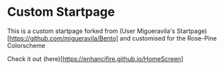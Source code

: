 # Custom Startpage

This is a custom startpage forked from (User Migueravila's Startpage)[https://github.com/migueravila/Bento] and customised for the Rose-Pine Colorscheme

Check it out (here)[https://enhancifire.github.io/HomeScreen]
